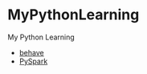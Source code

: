 # MyPythonLearning
My Python Learning
* [behave](#mypythonlearning/docs/python/docs/behave/behave.md)
* [PySpark](#mypythonlearning/docs/python/docs/pyspark/pyspark.md)
